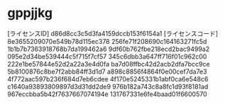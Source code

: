 # gppjjkg

[ライセンスID]
d86d8cc3c5d3fa4159dccb153f6154a1
[ライセンスコード]
8e3655209070e549b78d115ec378
256fe71f208690c164163271fc5d
1b1b7b7363918768b7da199462a6
9df60b762fbe218ecd2bac9499a2
095e2d34be539444c5f715f7cf57
345c6dbb3a647ff716f01c962c00
222e1be57844e52d2a22a3e4d0fa
ba7d08ffbc42d2acb2dfa7bcc9ce
5b8100876c8be7f2abb84ff3d1d7
a898c8856f4864f0e00cef7da7e3
4f772aac597b236f684d7eb6cdee
4f170e5245331b1abf0ca6e548c6
c1640a93893809897d3d31dd2de9
976b182a743c8a8fc1d93f8181ad
967eccbba5b42f7637667074194e
131767331e6fe4baad01f6600570

